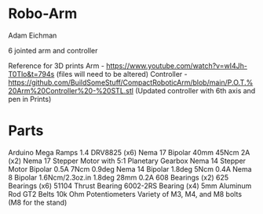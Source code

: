 # Robo-Arm

Adam Eichman

6 jointed arm and controller

Reference for 3D prints
Arm - https://www.youtube.com/watch?v=wI4Jh-T0Tlo&t=794s (files will need to be altered)
Controller - https://github.com/BuildSomeStuff/CompactRoboticArm/blob/main/P.O.T.%20Arm%20Controller%20-%20STL.stl (Updated controller with 6th axis and pen in Prints)

# Parts

Arduino Mega
Ramps 1.4
DRV8825 (x6)
Nema 17 Bipolar 40mm 45Ncm 2A (x2)
Nema 17 Stepper Motor with 5:1 Planetary Gearbox
Nema 14 Stepper Motor Bipolar 0.5A 7Ncm 0.9deg
Nema 14 Bipolar 1.8deg 5Ncm 0.4A
Nema 8 Bipolar 1.6Ncm/2.3oz.in 1.8deg 28mm 0.2A
608 Bearings (x2)
625 Bearings (x6)
51104 Thrust Bearing
6002-2RS Bearing (x4)
5mm Aluminum Rod
GT2 Belts
10k Ohm Potentiometers
Variety of M3, M4, and M8 bolts (M8 for the stand)
